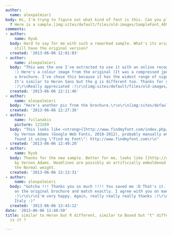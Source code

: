 ```yaml
---
author:
  name: alexpalmieri
body: Hi, I'm tryng to figure out what kind of font is this. Can you please help me
  ? Here is a sample.[img:sites/default/files/old-images/SampleFont_4895.png]
comments:
- author:
    name: Ryuk
  body: Hard to say for me with such a reworked sample. What's its origin? Or do you
    still have the original version?
  created: '2013-06-06 12:01:03'
- author:
    name: alexpalmieri
  body: "This was the one I've extracted to use it with an online recognizion tool
    :) Here's a colour image from the original (It was a compressed jpeg). It's from
    a brochure. I've chose this because it has the widest range of significant letter.
    It's similar to Heron Sans but the g is different too. Thanks for your interest
    :)\r\nReally appreciated :)\r\n[img:sites/default/files/old-images/SampleFont_4583.png] "
  created: '2013-06-06 12:11:46'
- author:
    name: alexpalmieri
  body: "Here's another pic from the brochure.\r\n\r\n[img:sites/default/files/old-images/SampleFont2_3849.png]"
  created: '2013-06-06 12:27:36'
- author:
    name: fvilanakis
    picture: 123289
  body: "This looks like <strong>[[http://www.findmyfont.com/index.php/fonts/font-preview?fset=Google-Web-Fonts&ffam=Coda%20-%20Regular&fid=fc5514afc8b9a2cc39776e68b28b39d7&fstyle=b&fsize=60&text=Respiro%20a%20scorpire%20le%20tecniche%20ti%20faranno%20energia&wrap=2|Coda]]</strong>
    by Vernon Adams (Google Web Fonts, 2010-2012), probably manually emboldened.\r\n\r\n------------------\r\nI
    found it using \"Find my Font\": http://www.findmyfont.com\r\n"
  created: '2013-06-06 12:49:20'
- author:
    name: Ryuk
  body: Thanks for the new sample. Better for me, looks like [[http://www.google.com/fonts/specimen/Coda|Coda]]
    by Vernon Adams. Headlines are possibly an artificially emboldened version of
    the Normal weight.
  created: '2013-06-06 13:13:31'
- author:
    name: alexpalmieri
  body: "Gotcha !!! Thanks you so much !!!! You saved me :D That's it. I've just tested
    on the original brochure and match exactly. I agree with you on manually emoldened
    :)\r\n\r\nI'm very happy. Again, really really really thanks :)\r\n\r\nAlex from
    Italy :)"
  created: '2013-06-06 13:43:12'
date: '2013-06-06 11:40:50'
title: similar to Heron but R different, similar to Boxed but "t" different. What
  is it ?

---
```

